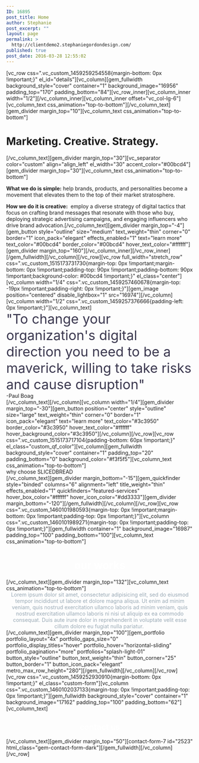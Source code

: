 ```yaml
---
ID: 16895
post_title: Home
author: Stephanie
post_excerpt: ""
layout: page
permalink: >
  http://clientdemo2.stephaniegordondesign.com/
published: true
post_date: 2016-03-28 12:55:02
---
```

[vc_row css=".vc_custom_1459259254558{margin-bottom: 0px !important;}" el_id="details"][vc_column][gem_fullwidth background_style="cover" container="1" background_image="16956" padding_top="170" padding_bottom="84"][vc_row_inner][vc_column_inner width="1/2"][/vc_column_inner][vc_column_inner offset="vc_col-lg-6"][vc_column_text css_animation="top-to-bottom"][/vc_column_text][gem_divider margin_top="10"][vc_column_text css_animation="top-to-bottom"]
<div class="styled-subtitle">
<h1 class="title textcenter default divider-dark divider-default color-default">Marketing. Creative. Strategy.</h1>
</div>
[/vc_column_text][gem_divider margin_top="30"][vc_separator color="custom" align="align_left" el_width="30" accent_color="#00bcd4"][gem_divider margin_top="30"][vc_column_text css_animation="top-to-bottom"]
<p class="wide-line-spacing"><strong>What we do is simple:</strong> help brands, products, and personalities become a movement that elevates them to the top of their market stratosphere.</p>
<strong>How we do it is creative:</strong>  employ a diverse strategy of digital tactics that focus on crafting brand messages that resonate with those who buy, deploying strategic advertising campaigns, and engaging influencers who drive brand advocation.[/vc_column_text][gem_divider margin_top="-4"][gem_button style="outline" size="medium" text_weight="thin" corner="0" border="1" icon_pack="elegant" effects_enabled="1" text="learn more" text_color="#00bcd4" border_color="#00bcd4" hover_text_color="#ffffff"][gem_divider margin_top="160"][/vc_column_inner][/vc_row_inner][/gem_fullwidth][/vc_column][/vc_row][vc_row full_width="stretch_row" css=".vc_custom_1515173731730{margin-top: 0px !important;margin-bottom: 0px !important;padding-top: 90px !important;padding-bottom: 90px !important;background-color: #00bcd4 !important;}" el_class="center"][vc_column width="1/4" css=".vc_custom_1459257460678{margin-top: -19px !important;padding-right: 0px !important;}"][gem_image position="centered" disable_lightbox="1" src="16974"][/vc_column][vc_column width="1/2" css=".vc_custom_1459257376666{padding-left: 0px !important;}"][vc_column_text]
<div class="styled-subtitle"><span style="font-size: 36px; color: #3c3950;">"To change your organization's digital direction you need to be a maverick, willing to take risks and cause disruption"</span></div>
<div>-Paul Boag</div>
[/vc_column_text][/vc_column][vc_column width="1/4"][gem_divider margin_top="-30"][gem_button position="center" style="outline" size="large" text_weight="thin" corner="0" border="1" icon_pack="elegant" text="learn more" text_color="#3c3950" border_color="#3c3950" hover_text_color="#ffffff" hover_background_color="#3c3950"][/vc_column][/vc_row][vc_row css=".vc_custom_1515173717104{padding-bottom: 60px !important;}" el_class="custom_qf_color"][vc_column][gem_fullwidth background_style="cover" container="1" padding_top="20" padding_bottom="0" background_color="#f3f5f5"][vc_column_text css_animation="top-to-bottom"]
<div class="title-h1" style="text-align: left;">why choose SLICEDBREAD</div>
[/vc_column_text][gem_divider margin_bottom="-15"][gem_quickfinder style="binded" columns="6" alignment="left" title_weight="thin" effects_enabled="1" quickfinders="featured-services" hover_box_color="#ffffff" hover_icon_color="#dd3333"][gem_divider margin_bottom="-120"][/gem_fullwidth][/vc_column][/vc_row][vc_row css=".vc_custom_1460101980593{margin-top: 0px !important;margin-bottom: 0px !important;padding-top: 0px !important;}"][vc_column css=".vc_custom_1460101989271{margin-top: 0px !important;padding-top: 0px !important;}"][gem_fullwidth container="1" background_image="16987" padding_top="100" padding_bottom="100"][vc_column_text css_animation="top-to-bottom"]
<h1 style="text-align: center;"><span style="color: #ffffff;"><span class="light">our</span> works</span></h1>
[/vc_column_text][gem_divider margin_top="132"][vc_column_text css_animation="top-to-bottom"]
<p style="text-align: center; max-width: 1000px; margin: 0 auto;"><span style="color: #99a9b5;">Lorem ipsum dolor sit amet, consectetur adipisicing elit, sed do eiusmod tempor incididunt ut labore et dolore magna aliqua. Ut enim ad minim veniam, quis nostrud exercitation ullamco laboris ad minim veniam, quis nostrud exercitation ullamco laboris ni nisi ut aliquip ex ea commodo consequat. Duis aute irure dolor in reprehenderit in voluptate velit esse cillum dolore eu fugiat nulla pariatur. </span></p>
[/vc_column_text][gem_divider margin_top="100"][gem_portfolio portfolio_layout="4x" portfolio_gaps_size="0" portfolio_display_titles="hover" portfolio_hover="horizontal-sliding" portfolio_pagination="more" portfolios="splash-light-01" button_style="outline" button_text_weight="thin" button_corner="25" button_border="1" button_icon_pack="elegant" metro_max_row_height="280"][/gem_fullwidth][/vc_column][/vc_row][vc_row css=".vc_custom_1459252930910{margin-bottom: 0px !important;}" el_class="custom-form"][vc_column css=".vc_custom_1460102037133{margin-top: 0px !important;padding-top: 0px !important;}"][gem_fullwidth background_style="cover" container="1" background_image="17162" padding_top="100" padding_bottom="62"][vc_column_text]
<h2 class="title-h2" style="text-align: center;"><span style="color: #ffffff;"><span class="light">contact</span> us</span></h2>
[/vc_column_text][gem_divider margin_top="50"][contact-form-7 id="2523" html_class="gem-contact-form-dark"][/gem_fullwidth][/vc_column][/vc_row]
